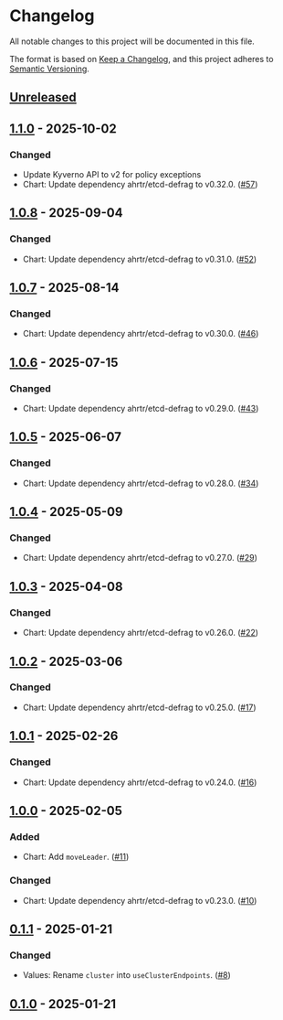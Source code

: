# Changelog

All notable changes to this project will be documented in this file.

The format is based on [Keep a Changelog](https://keepachangelog.com/en/1.0.0/),
and this project adheres to [Semantic Versioning](https://semver.org/spec/v2.0.0.html).

## [Unreleased]

## [1.1.0] - 2025-10-02

### Changed

- Update Kyverno API to v2 for policy exceptions
- Chart: Update dependency ahrtr/etcd-defrag to v0.32.0. ([#57](https://github.com/giantswarm/etcd-defrag-app/pull/57))

## [1.0.8] - 2025-09-04

### Changed

- Chart: Update dependency ahrtr/etcd-defrag to v0.31.0. ([#52](https://github.com/giantswarm/etcd-defrag-app/pull/52))

## [1.0.7] - 2025-08-14

### Changed

- Chart: Update dependency ahrtr/etcd-defrag to v0.30.0. ([#46](https://github.com/giantswarm/etcd-defrag-app/pull/46))

## [1.0.6] - 2025-07-15

### Changed

- Chart: Update dependency ahrtr/etcd-defrag to v0.29.0. ([#43](https://github.com/giantswarm/etcd-defrag-app/pull/43))

## [1.0.5] - 2025-06-07

### Changed

- Chart: Update dependency ahrtr/etcd-defrag to v0.28.0. ([#34](https://github.com/giantswarm/etcd-defrag-app/pull/34))

## [1.0.4] - 2025-05-09

### Changed

- Chart: Update dependency ahrtr/etcd-defrag to v0.27.0. ([#29](https://github.com/giantswarm/etcd-defrag-app/pull/29))

## [1.0.3] - 2025-04-08

### Changed

- Chart: Update dependency ahrtr/etcd-defrag to v0.26.0. ([#22](https://github.com/giantswarm/etcd-defrag-app/pull/22))

## [1.0.2] - 2025-03-06

### Changed

- Chart: Update dependency ahrtr/etcd-defrag to v0.25.0. ([#17](https://github.com/giantswarm/etcd-defrag-app/pull/17))

## [1.0.1] - 2025-02-26

### Changed

- Chart: Update dependency ahrtr/etcd-defrag to v0.24.0. ([#16](https://github.com/giantswarm/etcd-defrag-app/pull/16))

## [1.0.0] - 2025-02-05

### Added

- Chart: Add `moveLeader`. ([#11](https://github.com/giantswarm/etcd-defrag-app/pull/11))

### Changed

- Chart: Update dependency ahrtr/etcd-defrag to v0.23.0. ([#10](https://github.com/giantswarm/etcd-defrag-app/pull/10))

## [0.1.1] - 2025-01-21

### Changed

- Values: Rename `cluster` into `useClusterEndpoints`. ([#8](https://github.com/giantswarm/etcd-defrag-app/pull/8))

## [0.1.0] - 2025-01-21

[Unreleased]: https://github.com/giantswarm/etcd-defrag-app/compare/v1.1.0...HEAD
[1.1.0]: https://github.com/giantswarm/etcd-defrag-app/compare/v1.0.8...v1.1.0
[1.0.8]: https://github.com/giantswarm/etcd-defrag-app/compare/v1.0.7...v1.0.8
[1.0.7]: https://github.com/giantswarm/etcd-defrag-app/compare/v1.0.6...v1.0.7
[1.0.6]: https://github.com/giantswarm/etcd-defrag-app/compare/v1.0.5...v1.0.6
[1.0.5]: https://github.com/giantswarm/etcd-defrag-app/compare/v1.0.4...v1.0.5
[1.0.4]: https://github.com/giantswarm/etcd-defrag-app/compare/v1.0.3...v1.0.4
[1.0.3]: https://github.com/giantswarm/etcd-defrag-app/compare/v1.0.2...v1.0.3
[1.0.2]: https://github.com/giantswarm/etcd-defrag-app/compare/v1.0.1...v1.0.2
[1.0.1]: https://github.com/giantswarm/etcd-defrag-app/compare/v1.0.0...v1.0.1
[1.0.0]: https://github.com/giantswarm/etcd-defrag-app/compare/v0.1.1...v1.0.0
[0.1.1]: https://github.com/giantswarm/etcd-defrag-app/compare/v0.1.0...v0.1.1
[0.1.0]: https://github.com/giantswarm/etcd-defrag-app/releases/tag/v0.1.0
